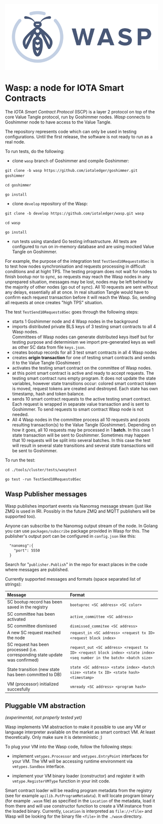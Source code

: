![Wasp logo](WASP_logo_dark.png)
# Wasp: a node for IOTA Smart Contracts


The _IOTA Smart Contract Protocol_ (ISCP) is a layer 2 protocol on top of the core Value Tangle
protocol, run by Goshimmer nodes. _Wasp_ connects to Goshimmer node to have access to the Value Tangle.   

The repository represents code which can only be used in testing configurations.
Until the first release, the software is not ready to run as a real node.
 
To run tests, do the following:

- clone `wasp` branch of Goshimmer and compile Goshimmer:

`git clone -b wasp https://github.com/iotaledger/goshimmer.git goshimmer`

`cd goshimmer`    

`go install`    
    
- clone `develop` repository of the Wasp:
    
`git clone -b develop https://github.com/iotaledger/wasp.git wasp`

`cd wasp`

`go install`

- run tests using standard Go testing infrastructure. 
All tests are configured to run on in-memory database and are using mocked Value Tangle on Goshimmer.

For example, the purpose of the integration test `TestSend10Requests0Sec` is to test how nodes synchronisation 
and requests processing in difficult conditions and at hight TPS. 
The testing program does not wait for nodes to finish bootup nor to sync, so requests may reach the Wasp nodes
in any unprepared situation, messages may be lost, nodes may be left behind by the majority of other nodes (go out of sync).
All 10 requests are sent without any delays, essentially all at once. 
In real situation Tangle would have to confirm each request transaction before it will reach the Wasp. 
So, sending all requests at once creates "high TPS" situation.

The test `TestSend10Requests0Sec` goes through the following steps:

- starts 1 Goshimmer node and 4 Wasp nodes in the background
- imports distributed private BLS keys of 3 testing smart contracts to all 4 Wasp nodes.  
Committees of Wasp nodes can generate distributed keys itself but for testing purpose and determinism 
we import pre-generated keys as well as other SC data from file `keys.json`.
- creates bootup records for all 3 test smart contracts in all 4 Wasp nodes
- creates **origin transaction** for one of testing smart contracts and sends it to the Value Tangle (Goshimeer)
- activates the testing smart contract on the committee of Wasp nodes. 
- at this point smart contract is active and ready to accept requests. The testing smart contract 
runs empty program. It does not update the state variables, however state transitions occur: 
colored smart contract token is moved, request tokens are created and destroyed. 
Each state has own timestamp, hash and token balance.
- sends 10 smart contract requests to the active testing smart contract. 
Each request is wrapped in separate value transaction and is sent to Goshimmer. To send requests to 
smart contract Wasp node is not needed.
- All 4 Wasp nodes in the committee process all 10 requests and posts resulting transaction(s)
to the Value Tangle (Goshimmer). Depending on how it goes, all 10 requests may be processed in 1 **batch**. 
In this case 1 state transaction will be sent to Goshimmer. 
Sometimes may happen that 10 requests will be split into several batches. In this case 
the test will result in several state transitions and several state transactions will be sent to Goshimmer. 
 
To run the test:  

`cd ./tools/cluster/tests/wasptest`

`go test -run TestSend10Requests0Sec` 

## Wasp Publisher messages

Wasp publishes important events via Nanomsg message stream (just like ZMQ is used in IRI. Possibly  in the future ZMQ and MQTT publishers will be supported too).

Anyone can subscribe to the Nanomsg output stream of the node. In Golang you can use `packages/subscribe` package provided in Wasp for this.
The publisher's output port can be configured in ```config.json``` like this:
```
  "nanomsg":{
    "port": 5550
  } 
```

Search for  "```publisher.Publish```" in the repo for exact places in the code where messages are published. 

Currently supported messages and formats (space separated list of strings):

|Message|Format|
|:--- |:--- |
|SC bootup record has been saved in the registry | ```bootuprec <SC address> <SC color>``` |
|SC committee has been activated|```active_committee <SC address>```|
|SC committee dismissed|```dismissed_commitee <SC address>```|
|A new SC request reached the node|```request_in <SC address> <request tx ID> <request block index>```|
|SC request has been processed (i.e. corresponding state update was confirmed)|```request_out <SC address> <request tx ID> <request block index> <state index> <seq number in the batch> <batch size>```|
|State transition (new state has been committed to DB)| ```state <SC address> <state index> <batch size> <state tx ID> <state hash> <timestamp>```|
|VM (processor) initialized succesfully|```vmready <SC address> <program hash>```|

## Pluggable VM abstraction
_(experimental, not properly tested yet)_

Wasp implements VM abstraction to make it possible to use any VM or language interpreter available on the market 
as smart contract VM. At least theoretically. Only make sure it is deterministic ;)

To plug your VM into the Wasp code, follow the following steps:

- implement `vmtypes.Processor` and `vmtypes.EntryPoint` interfaces for your VM. The VM will be accessing 
runtime environment via `vmtypes.Sandbox` interface.

- implement your VM binary loader (constructor) and register it with `vmtype.RegisterVMType` function in your init code. 

Smart contract loader will be reading program metadata from the registry (see for example `apilib.PutProgramMetadata`). 
It will locate program binary (for example `.wasm` file) as specified in the `Location` of the metadata, load it from there 
and will use constructor function to create a VM instance from the loaded binary. 
Currently, `Location` is interpreted as `file://<file>` and Wasp will be looking for the binary file `<file>` in the `./wasm` directory.

 